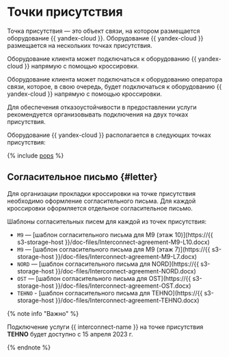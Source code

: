 # Точки присутствия

Точка присутствия — это объект связи, на котором размещается оборудование {{ yandex-cloud }}. Оборудование {{ yandex-cloud }} размещается на нескольких точках присутствия. 

Оборудование клиента может подключаться к оборудованию {{ yandex-cloud }} напрямую с помощью кроссировки.

Оборудование клиента может подключаться к оборудованию оператора связи, которое, в свою очередь, будет подключаться к оборудованию {{ yandex-cloud }} напрямую с помощью кроссировки.

Для обеспечения отказоустойчивости в предоставлении услуги рекомендуется организовывать подключения на двух точках присутствия.

Оборудование {{ yandex-cloud }} располагается в следующих точках присутствия:

{% include [pops](../../_includes/interconnect/pops.md) %}

## Согласительное письмо {#letter}

Для организации прокладки кроссировки на точке присутствия необходимо оформление согласительного письма. Для каждой кроссировки оформляется отдельное согласительное письмо.

Шаблоны согласительных писем для каждой из точек присутствия:

* `M9` — [шаблон согласительного письма для M9 (этаж 10)](https://{{ s3-storage-host }}/doc-files/Interconnect-agreement-M9-L10.docx)
* `M9` — [шаблон согласительного письма для M9 (этаж 7)](https://{{ s3-storage-host }}/doc-files/Interconnect-agreement-M9-L7.docx)
* `NORD` — [шаблон согласительного письма для NORD](https://{{ s3-storage-host }}/doc-files/Interconnect-agreement-NORD.docx)
* `OST` — [шаблон согласительного письма для OST](https://{{ s3-storage-host }}/doc-files/Interconnect-agreement-OST.docx)
* `TEHNO` - [шаблон согласительного письма для TEHNO](https://{{ s3-storage-host }}/doc-files/Interconnect-agreement-TEHNO.docx)


{% note info "Важно" %}

Подключение услуги {{ interconnect-name }} на точке присутствия **TEHNO** будет доступно с 15 апреля 2023 г. 

{% endnote %}


